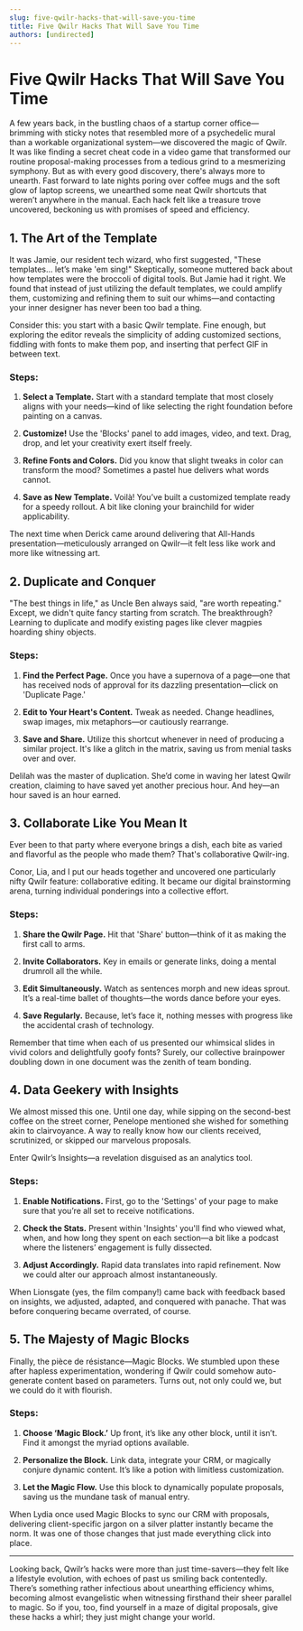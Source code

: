 ```yaml
---
slug: five-qwilr-hacks-that-will-save-you-time
title: Five Qwilr Hacks That Will Save You Time
authors: [undirected]
---
```



# Five Qwilr Hacks That Will Save You Time

A few years back, in the bustling chaos of a startup corner office—brimming with sticky notes that resembled more of a psychedelic mural than a workable organizational system—we discovered the magic of Qwilr. It was like finding a secret cheat code in a video game that transformed our routine proposal-making processes from a tedious grind to a mesmerizing symphony. But as with every good discovery, there's always more to unearth. Fast forward to late nights poring over coffee mugs and the soft glow of laptop screens, we unearthed some neat Qwilr shortcuts that weren’t anywhere in the manual. Each hack felt like a treasure trove uncovered, beckoning us with promises of speed and efficiency. 

## 1. The Art of the Template

It was Jamie, our resident tech wizard, who first suggested, "These templates... let’s make 'em sing!" Skeptically, someone muttered back about how templates were the broccoli of digital tools. But Jamie had it right. We found that instead of just utilizing the default templates, we could amplify them, customizing and refining them to suit our whims—and contacting your inner designer has never been too bad a thing.

Consider this: you start with a basic Qwilr template. Fine enough, but exploring the editor reveals the simplicity of adding customized sections, fiddling with fonts to make them pop, and inserting that perfect GIF in between text. 

### Steps:

1. **Select a Template.** Start with a standard template that most closely aligns with your needs—kind of like selecting the right foundation before painting on a canvas.

2. **Customize!** Use the 'Blocks' panel to add images, video, and text. Drag, drop, and let your creativity exert itself freely. 

3. **Refine Fonts and Colors.** Did you know that slight tweaks in color can transform the mood? Sometimes a pastel hue delivers what words cannot.

4. **Save as New Template.** Voilà! You’ve built a customized template ready for a speedy rollout. A bit like cloning your brainchild for wider applicability. 

The next time when Derick came around delivering that All-Hands presentation—meticulously arranged on Qwilr—it felt less like work and more like witnessing art. 

## 2. Duplicate and Conquer

"The best things in life," as Uncle Ben always said, "are worth repeating." Except, we didn't quite fancy starting from scratch. The breakthrough? Learning to duplicate and modify existing pages like clever magpies hoarding shiny objects. 

### Steps:

1. **Find the Perfect Page.** Once you have a supernova of a page—one that has received nods of approval for its dazzling presentation—click on 'Duplicate Page.'

2. **Edit to Your Heart's Content.** Tweak as needed. Change headlines, swap images, mix metaphors—or cautiously rearrange.

3. **Save and Share.** Utilize this shortcut whenever in need of producing a similar project. It's like a glitch in the matrix, saving us from menial tasks over and over.

Delilah was the master of duplication. She’d come in waving her latest Qwilr creation, claiming to have saved yet another precious hour. And hey—an hour saved is an hour earned. 

## 3. Collaborate Like You Mean It

Ever been to that party where everyone brings a dish, each bite as varied and flavorful as the people who made them? That's collaborative Qwilr-ing. 

Conor, Lia, and I put our heads together and uncovered one particularly nifty Qwilr feature: collaborative editing. It became our digital brainstorming arena, turning individual ponderings into a collective effort.

### Steps:

1. **Share the Qwilr Page.** Hit that 'Share' button—think of it as making the first call to arms. 

2. **Invite Collaborators.** Key in emails or generate links, doing a mental drumroll all the while. 

3. **Edit Simultaneously.** Watch as sentences morph and new ideas sprout. It’s a real-time ballet of thoughts—the words dance before your eyes.

4. **Save Regularly.** Because, let’s face it, nothing messes with progress like the accidental crash of technology.

Remember that time when each of us presented our whimsical slides in vivid colors and delightfully goofy fonts? Surely, our collective brainpower doubling down in one document was the zenith of team bonding.

## 4. Data Geekery with Insights

We almost missed this one. Until one day, while sipping on the second-best coffee on the street corner, Penelope mentioned she wished for something akin to clairvoyance. A way to really know how our clients received, scrutinized, or skipped our marvelous proposals.

Enter Qwilr’s Insights—a revelation disguised as an analytics tool. 

### Steps:

1. **Enable Notifications.** First, go to the 'Settings' of your page to make sure that you’re all set to receive notifications.

2. **Check the Stats.** Present within 'Insights' you'll find who viewed what, when, and how long they spent on each section—a bit like a podcast where the listeners’ engagement is fully dissected.

3. **Adjust Accordingly.** Rapid data translates into rapid refinement. Now we could alter our approach almost instantaneously. 

When Lionsgate (yes, the film company!) came back with feedback based on insights, we adjusted, adapted, and conquered with panache. That was before conquering became overrated, of course.

## 5. The Majesty of Magic Blocks

Finally, the pièce de résistance—Magic Blocks. We stumbled upon these after hapless experimentation, wondering if Qwilr could somehow auto-generate content based on parameters. Turns out, not only could we, but we could do it with flourish. 

### Steps:

1. **Choose ‘Magic Block.’** Up front, it’s like any other block, until it isn’t. Find it amongst the myriad options available.

2. **Personalize the Block.** Link data, integrate your CRM, or magically conjure dynamic content. It’s like a potion with limitless customization.

3. **Let the Magic Flow.** Use this block to dynamically populate proposals, saving us the mundane task of manual entry. 

When Lydia once used Magic Blocks to sync our CRM with proposals, delivering client-specific jargon on a silver platter instantly became the norm. It was one of those changes that just made everything click into place.

---

Looking back, Qwilr’s hacks were more than just time-savers—they felt like a lifestyle evolution, with echoes of past us smiling back contentedly. There’s something rather infectious about unearthing efficiency whims, becoming almost evangelistic when witnessing firsthand their sheer parallel to magic. So if you, too, find yourself in a maze of digital proposals, give these hacks a whirl; they just might change your world.